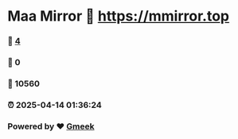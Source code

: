 # Maa Mirror :link: https://mmirror.top 
### :page_facing_up: [4](https://mmirror.top/tag.html) 
### :speech_balloon: 0 
### :hibiscus: 10560 
### :alarm_clock: 2025-04-14 01:36:24 
### Powered by :heart: [Gmeek](https://github.com/Meekdai/Gmeek)
